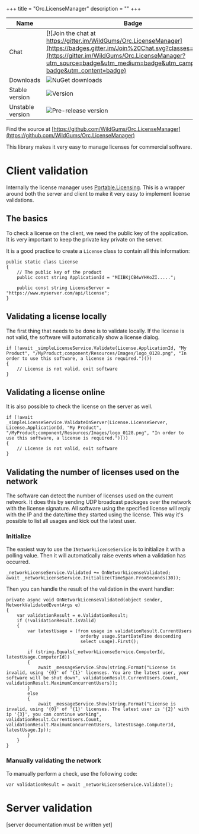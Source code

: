 +++
title = "Orc.LicenseManager" 
description = ""
+++

Name|Badge
---|---
Chat|[![Join the chat at https://gitter.im/WildGums/Orc.LicenseManager](https://badges.gitter.im/Join%20Chat.svg?classes=inline)](https://gitter.im/WildGums/Orc.LicenseManager?utm_source=badge&utm_medium=badge&utm_campaign=pr-badge&utm_content=badge)
Downloads|![NuGet downloads](https://img.shields.io/nuget/dt/orc.licensemanager.client.svg?classes=inline)
Stable version|![Version](https://img.shields.io/nuget/v/orc.licensemanager.client.svg?classes=inline)
Unstable version|![Pre-release version](https://img.shields.io/nuget/vpre/orc.licensemanager.client.svg?classes=inline)

Find the source at [https://github.com/WildGums/Orc.LicenseManager](https://github.com/WildGums/Orc.LicenseManager)

This library makes it very easy to manage licenses for commercial software.

# Client validation

Internally the license manager uses <a href="https://github.com/dnauck/Portable.Licensing" target="_blank">Portable.Licensing</a>. This is a wrapper around both the server and client to make it very easy to implement license validations.

## The basics

To check a license on the client, we need the public key of the application. It is very important to keep the private key private on the server.

It is a good practice to create a `License` class to contain all this information:

```
public static class License
{
	// The public key of the product
	public const string ApplicationId = "MIIBKjCB4wYHKoZI.....";

	public const string LicenseServer = "https://www.myserver.com/api/license";
}
```

## Validating a license locally

The first thing that needs to be done is to validate locally. If the license is not valid, the software will automatically show a license dialog.

```
if (!await _simpleLicenseService.Validate(License.ApplicationId, "My Product", "/MyProduct;component/Resources/Images/logo_0128.png", "In order to use this software, a license is required.")())
{
	// License is not valid, exit software
}
```

## Validating a license online

It is also possible to check the license on the server as well.

```
if (!await _simpleLicenseService.ValidateOnServer(License.LicenseServer, License.ApplicationId, "My Product", "/MyProduct;component/Resources/Images/logo_0128.png", "In order to use this software, a license is required.")())
{
	// License is not valid, exit software
}
```

## Validating the number of licenses used on the network

The software can detect the number of licenses used on the current network. It does this by sending UDP broadcast packages over the network with the license signature. All software using the specified license will reply with the IP and the date/time they started using the license. This way it's possible to list all usages and kick out the latest user.

### Initialize

The easiest way to use the `INetworkLicenseService` is to initialize it with a polling value. Then it will automatically raise events when a validation has occurred.

```
_networkLicenseService.Validated += OnNetworkLicenseValidated;
await _networkLicenseService.Initialize(TimeSpan.FromSeconds(30));
```

Then you can handle the result of the validation in the event handler:

```
private async void OnNetworkLicenseValidated(object sender, NetworkValidatedEventArgs e)
{
	var validationResult = e.ValidationResult;
	if (!validationResult.IsValid)
	{
		var latestUsage = (from usage in validationResult.CurrentUsers
							orderby usage.StartDateTime descending
							select usage).First();

		if (string.Equals(_networkLicenseService.ComputerId, latestUsage.ComputerId))
		{
			await _messageService.Show(string.Format("License is invalid, using '{0}' of '{1}' licenses. You are the latest user, your software will be shut down", validationResult.CurrentUsers.Count, validationResult.MaximumConcurrentUsers));                    
		}
		else
		{
			await _messageService.Show(string.Format("License is invalid, using '{0}' of '{1}' licenses. The latest user is '{2}' with ip '{3}', you can continue working", validationResult.CurrentUsers.Count, validationResult.MaximumConcurrentUsers, latestUsage.ComputerId, latestUsage.Ip));
		}
	}
}
```

### Manually validating the network

To manually perform a check, use the following code:

```
var validationResult = await _networkLicenseService.Validate();
```

# Server validation

[server documentation must be written yet]
